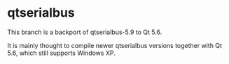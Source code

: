 # qtserialbus

This branch is a backport of qtserialbus-5.9 to Qt 5.6. 

It is mainly thought to compile newer qtserialbus versions together with Qt 5.6, which still supports Windows XP.
